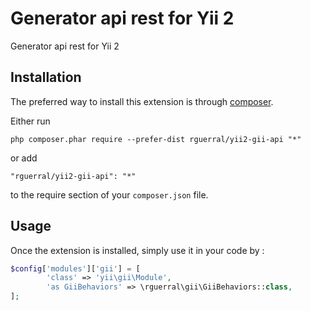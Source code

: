 Generator api rest for Yii 2
============================
Generator api rest for Yii 2

Installation
------------

The preferred way to install this extension is through [composer](http://getcomposer.org/download/).

Either run

```
php composer.phar require --prefer-dist rguerral/yii2-gii-api "*"
```

or add

```
"rguerral/yii2-gii-api": "*"
```

to the require section of your `composer.json` file.


Usage
-----

Once the extension is installed, simply use it in your code by  :

```php
$config['modules']['gii'] = [
        'class' => 'yii\gii\Module',
        'as GiiBehaviors' => \rguerral\gii\GiiBehaviors::class,
];
```